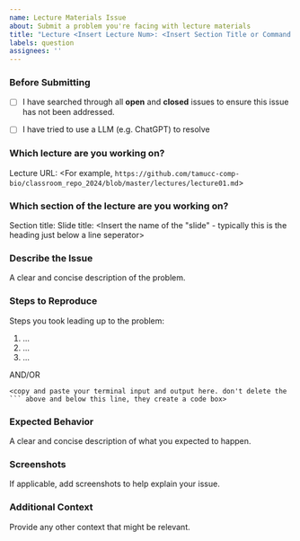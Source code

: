```yaml
---
name: Lecture Materials Issue
about: Submit a problem you're facing with lecture materials
title: "Lecture <Insert Lecture Num>: <Insert Section Title or Command or Brief Description> "
labels: question
assignees: ''
---
```


### Before Submitting
- [ ] I have searched through all **open** and **closed** issues to ensure this issue has not been addressed.

- [ ] I have tried to use a LLM (e.g. ChatGPT) to resolve

### Which lecture are you working on?
Lecture URL: <For example, `https://github.com/tamucc-comp-bio/classroom_repo_2024/blob/master/lectures/lecture01.md`>

### Which section of the lecture are you working on?
Section title: <Insert the name of the collapasable section>
Slide title: <Insert the name of the "slide" - typically this is the heading just below a line seperator>

### Describe the Issue
A clear and concise description of the problem.

### Steps to Reproduce
Steps you took leading up to the problem:
1. ...
2. ...
3. ...

AND/OR

```
<copy and paste your terminal input and output here. don't delete the ``` above and below this line, they create a code box>
```

### Expected Behavior
A clear and concise description of what you expected to happen.

### Screenshots
If applicable, add screenshots to help explain your issue.

### Additional Context
Provide any other context that might be relevant.

